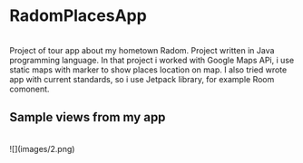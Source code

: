 <H1>RadomPlacesApp </H1><br>
Project of tour app about my hometown Radom. Project written in Java programming language. In that project i worked with Google Maps APi, i use static maps with marker
to show places location on map. I also tried wrote app with current standards, so i use Jetpack library, for example Room comonent.<br>
<H2>Sample views from my app</H2> <br>
![](images/2.png)

